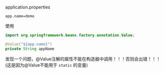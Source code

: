 application.properties

```properties
app.name=demo
```

使用
```java
import org.springframework.beans.factory.annotation.Value;

@Value("${app.name}") 
private String appName
```

发现一个问题，@Value注解的属性不能在构造器中调用！！！否则会出错！！！(这是因为@Value不能用于 `static` 的变量)
